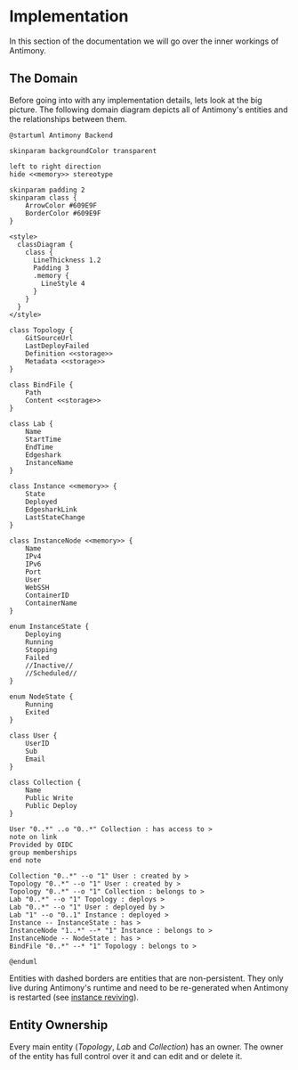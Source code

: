 # Implementation

In this section of the documentation we will go over the inner workings of Antimony.

## The Domain

Before going into with any implementation details, lets look at the big picture. The following domain diagram depicts all of Antimony's entities and the relationships between them.

```puml
@startuml Antimony Backend

skinparam backgroundColor transparent

left to right direction
hide <<memory>> stereotype

skinparam padding 2
skinparam class {
    ArrowColor #609E9F
    BorderColor #609E9F
}

<style>
  classDiagram {
    class {
      LineThickness 1.2
      Padding 3
      .memory {
        LineStyle 4
      }
    }
  }
</style>

class Topology {
    GitSourceUrl
    LastDeployFailed
    Definition <<storage>>
    Metadata <<storage>>
}

class BindFile {
    Path
    Content <<storage>>
}

class Lab {
    Name
    StartTime
    EndTime
    Edgeshark
    InstanceName
}

class Instance <<memory>> {
    State
    Deployed
    EdgesharkLink
    LastStateChange
}

class InstanceNode <<memory>> {
    Name
    IPv4
    IPv6
    Port
    User
    WebSSH
    ContainerID
    ContainerName
}

enum InstanceState {
    Deploying
    Running
    Stopping
    Failed
    //Inactive//
    //Scheduled//
}

enum NodeState {
    Running
    Exited
}

class User {
    UserID
    Sub
    Email
}

class Collection {
    Name
    Public Write
    Public Deploy
}

User "0..*" ..o "0..*" Collection : has access to >
note on link
Provided by OIDC
group memberships
end note

Collection "0..*" --o "1" User : created by >
Topology "0..*" --o "1" User : created by >
Topology "0..*" --o "1" Collection : belongs to >
Lab "0..*" --o "1" Topology : deploys >
Lab "0..*" --o "1" User : deployed by >
Lab "1" --o "0..1" Instance : deployed >
Instance -- InstanceState : has >
InstanceNode "1..*" --* "1" Instance : belongs to >
InstanceNode -- NodeState : has >
BindFile "0..*" --* "1" Topology : belongs to >

@enduml
```

Entities with dashed borders are entities that are non-persistent. They only live during Antimony's runtime and need to be re-generated when Antimony is restarted (see [instance reviving](./labs.md#instance-reviving)).

## Entity Ownership

Every main entity (*Topology*, *Lab* and *Collection*) has an owner. The owner of the entity has full control over it and can edit and or delete it.